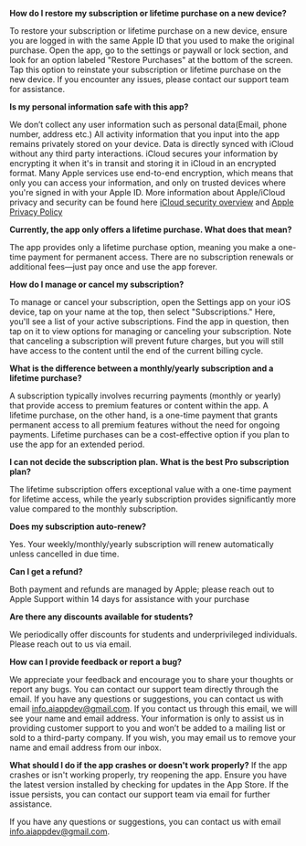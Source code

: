 **How do I restore my subscription or lifetime purchase on a new device?**

To restore your subscription or lifetime purchase on a new device, ensure you are logged in with the same Apple ID that you used to make the original purchase. Open the app, go to the settings or paywall or lock section, and look for an option labeled "Restore Purchases" at the bottom of the screen. Tap this option to reinstate your subscription or lifetime purchase on the new device. If you encounter any issues, please contact our support team for assistance.

**Is my personal information safe with this app?**

We don’t collect any user information such as personal data(Email, phone number, address etc.) All activity information that you input into the app remains privately stored on your device. Data is directly synced with iCloud without any third party interactions. iCloud secures your information by encrypting it when it's in transit and storing it in iCloud in an encrypted format. Many Apple services use end-to-end encryption, which means that only you can access your information, and only on trusted devices where you're signed in with your Apple ID. More information about Apple/iCloud privacy and security can be found here [iCloud security overview](https://support.apple.com/en-us/HT202303#:~:text=Data%20security,in%20with%20your%20Apple%20ID.y) and [Apple Privacy Policy](https://www.apple.com/legal/privacy/en-ww/)

**Currently, the app only offers a lifetime purchase. What does that mean?**

The app provides only a lifetime purchase option, meaning you make a one-time payment for permanent access. There are no subscription renewals or additional fees—just pay once and use the app forever.

**How do I manage or cancel my subscription?**

To manage or cancel your subscription, open the Settings app on your iOS device, tap on your name at the top, then select "Subscriptions." Here, you'll see a list of your active subscriptions. Find the app in question, then tap on it to view options for managing or canceling your subscription. Note that canceling a subscription will prevent future charges, but you will still have access to the content until the end of the current billing cycle.

**What is the difference between a monthly/yearly subscription and a lifetime purchase?**

A subscription typically involves recurring payments (monthly or yearly) that provide access to premium features or content within the app. A lifetime purchase, on the other hand, is a one-time payment that grants permanent access to all premium features without the need for ongoing payments. Lifetime purchases can be a cost-effective option if you plan to use the app for an extended period.

**I can not decide the subscription plan. What is the best Pro subscription plan?**

The lifetime subscription offers exceptional value with a one-time payment for lifetime access, while the yearly subscription provides significantly more value compared to the monthly subscription.
       
**Does my subscription auto-renew?**

Yes. Your weekly/monthly/yearly subscription will renew automatically unless cancelled in due time.
        
**Can I get a refund?**

Both payment and refunds are managed by Apple; please reach out to Apple Support within 14 days for assistance with your purchase

**Are there any discounts available for students?**

We periodically offer discounts for students and underprivileged individuals. Please reach out to us via email.

**How can I provide feedback or report a bug?**

We appreciate your feedback and encourage you to share your thoughts or report any bugs. You can contact our support team directly through the email. If you have any questions or suggestions, you can contact us with email info.aiappdev@gmail.com. If you contact us through this email, we will see your name and email address. Your information is only to assist us in providing customer support to you and won’t be added to a mailing list or sold to a third-party company. If you wish, you may email us to remove your name and email address from our inbox.

**What should I do if the app crashes or doesn't work properly?**
If the app crashes or isn't working properly, try reopening the app. Ensure you have the latest version installed by checking for updates in the App Store. If the issue persists, you can contact our support team via email for further assistance.

If you have any questions or suggestions, you can contact us with email info.aiappdev@gmail.com.
